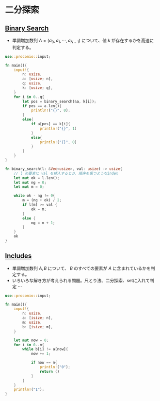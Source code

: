 <script type="text/x-mathjax-config">MathJax.Hub.Config({tex2jax:{inlineMath:[['\$','\$'],['\\(','\\)']],processEscapes:true},CommonHTML: {matchFontHeight:false}});</script>
<script type="text/javascript" async src="https://cdnjs.cloudflare.com/ajax/libs/mathjax/2.7.1/MathJax.js?config=TeX-MML-AM_CHTML"></script>

# 二分探索

## [Binary Search](https://onlinejudge.u-aizu.ac.jp/courses/lesson/8/ITP2/6/ITP2_6_A)
* 単調増加数列 $A = (a_0, a_1, \cdots, a_{N-1})$ について、値 $k$ が存在するかを高速に判定する。

``` rust
use::proconio::input;

fn main(){
    input!{
        n: usize,
        a: [usize; n],
        q: usize,
        k: [usize; q],
    }
    for i in 0..q{
        let pos = binary_search(&a, k[i]); 
        if pos == a.len(){
            println!("{}", 0);
        }
        else{
            if a[pos] == k[i]{
                println!("{}", 1)
            }
            else{
                println!("{}", 0)
            }
        }
    }
}

fn binary_search(l: &Vec<usize>, val: usize) -> usize{
    // l の要素に val を挿入するとき、順序を保つようなindex
    let mut ok = l.len();
    let mut ng = 0;
    let mut m = 0;

    while ok - ng != 0{
        m = (ng + ok) / 2;
        if l[m] >= val {
            ok = m;
        }
        else {
            ng = m + 1;
        }
    }
    ok
}
```

## [Includes](https://onlinejudge.u-aizu.ac.jp/courses/lesson/8/ITP2/6/ITP2_6_B)
* 単調増加数列 $A, B$ について、 $B$ のすべての要素が $A$ に含まれているかを判定する。
* いろいろな解き方が考えられる問題。尺とり法、二分探索、setに入れて判定 $\cdots$  

``` rust
use::proconio::input;

fn main(){
    input!{
        n: usize,
        a: [isize; n],
        m: usize,
        b: [isize; m],
    }

    let mut now = 0;
    for i in 0..m{
        while b[i] != a[now]{
            now += 1;

            if now == n{
                println!("0");
                return ()
            }
        }
    }
    println!("1");
}
```


